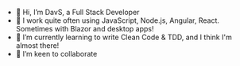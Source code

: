 - 👋 Hi, I’m DavS, a Full Stack Developer
- 👀 I work quite often using JavaScript, Node.js, Angular, React. Sometimes with Blazor and desktop apps!
- 🌱 I’m currently learning to write Clean Code & TDD, and I think I'm almost there!
- 💞️ I’m keen to collaborate

<!---
dasingh9/dasingh9 is a ✨ special ✨ repository because its `README.md` (this file) appears on your GitHub profile.
You can click the Preview link to take a look at your changes.
--->

